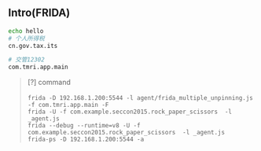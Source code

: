 ## Intro(FRIDA)
```sh
echo hello
# 个人所得税
cn.gov.tax.its

# 交管12302
com.tmri.app.main
```

> [?] command
<br><br> `frida -D 192.168.1.200:5544 -l agent/frida_multiple_unpinning.js -f com.tmri.app.main -F`
<br> `frida -U -f com.example.seccon2015.rock_paper_scissors  -l _agent.js`
<br> `frida --debug --runtime=v8 -U -f com.example.seccon2015.rock_paper_scissors  -l _agent.js`
<br> `frida-ps -D 192.168.1.200:5544 -a`